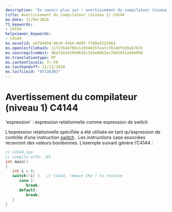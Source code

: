 ```yaml
---
description: 'En savoir plus sur : avertissement du compilateur (niveau 1) C4144'
title: Avertissement du compilateur (niveau 1) C4144
ms.date: 11/04/2016
f1_keywords:
- C4144
helpviewer_keywords:
- C4144
ms.assetid: a37b445d-dbc6-43b4-8d95-ffd0e4225464
ms.openlocfilehash: 11f276d4790c11654655fea7cf814dfb30a6787b
ms.sourcegitcommit: d6af41e42699628c3e2e6063ec7b03931a49a098
ms.translationtype: MT
ms.contentlocale: fr-FR
ms.lasthandoff: 12/11/2020
ms.locfileid: "97136303"
---
```

# <a name="compiler-warning-level-1-c4144"></a>Avertissement du compilateur (niveau 1) C4144

'expression' : expression relationnelle comme expression de switch

L’expression relationnelle spécifiée a été utilisée en tant qu’expression de contrôle d’une instruction [switch](../../cpp/switch-statement-cpp.md) . Les instructions case associées recevront des valeurs booléennes. L’exemple suivant génère l’C4144 :

```cpp
// C4144.cpp
// compile with: /W1
int main()
{
   int i = 0;
   switch(!i) {   // C4144, remove the ! to resolve
      case 1:
         break;
      default:
         break;
   }
}
```
